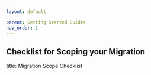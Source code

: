 ```yaml
---
layout: default

parent: Getting Started Guides
nav_order: 1
---
```


## Checklist for Scoping your Migration

title: Migration Scope Checklist
